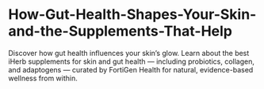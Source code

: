 # How-Gut-Health-Shapes-Your-Skin-and-the-Supplements-That-Help
Discover how gut health influences your skin’s glow. Learn about the best iHerb supplements for skin and gut health — including probiotics, collagen, and adaptogens — curated by FortiGen Health for natural, evidence-based wellness from within.
